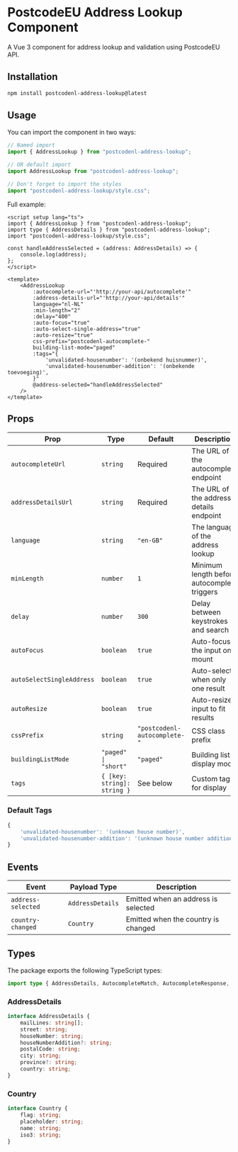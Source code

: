 # PostcodeEU Address Lookup Component

A Vue 3 component for address lookup and validation using PostcodeEU API.

## Installation

```bash
npm install postcodenl-address-lookup@latest
```

## Usage

You can import the component in two ways:

```typescript
// Named import
import { AddressLookup } from "postcodenl-address-lookup";

// OR default import
import AddressLookup from "postcodenl-address-lookup";

// Don't forget to import the styles
import "postcodenl-address-lookup/style.css";
```

Full example:

```vue
<script setup lang="ts">
import { AddressLookup } from "postcodenl-address-lookup";
import type { AddressDetails } from "postcodenl-address-lookup";
import "postcodenl-address-lookup/style.css";

const handleAddressSelected = (address: AddressDetails) => {
    console.log(address);
};
</script>

<template>
    <AddressLookup
        :autocomplete-url="'http://your-api/autocomplete'"
        :address-details-url="'http://your-api/details'"
        language="nl-NL"
        :min-length="2"
        :delay="400"
        :auto-focus="true"
        :auto-select-single-address="true"
        :auto-resize="true"
        css-prefix="postcodenl-autocomplete-"
        building-list-mode="paged"
        :tags="{
            'unvalidated-housenumber': '(onbekend huisnummer)',
            'unvalidated-housenumber-addition': '(onbekende toevoeging)',
        }"
        @address-selected="handleAddressSelected"
    />
</template>
```

## Props

| Prop                      | Type                        | Default                      | Description                                 |
| ------------------------- | --------------------------- | ---------------------------- | ------------------------------------------- |
| `autocompleteUrl`         | `string`                    | Required                     | The URL of the autocomplete endpoint        |
| `addressDetailsUrl`       | `string`                    | Required                     | The URL of the address details endpoint     |
| `language`                | `string`                    | `"en-GB"`                    | The language of the address lookup          |
| `minLength`               | `number`                    | `1`                          | Minimum length before autocomplete triggers |
| `delay`                   | `number`                    | `300`                        | Delay between keystrokes and search         |
| `autoFocus`               | `boolean`                   | `true`                       | Auto-focus the input on mount               |
| `autoSelectSingleAddress` | `boolean`                   | `true`                       | Auto-select when only one result            |
| `autoResize`              | `boolean`                   | `true`                       | Auto-resize input to fit results            |
| `cssPrefix`               | `string`                    | `"postcodenl-autocomplete-"` | CSS class prefix                            |
| `buildingListMode`        | `"paged" \| "short"`        | `"paged"`                    | Building list display mode                  |
| `tags`                    | `{ [key: string]: string }` | See below                    | Custom tags for display                     |

### Default Tags

```typescript
{
    'unvalidated-housenumber': '(unknown house number)',
    'unvalidated-housenumber-addition': '(unknown house number addition)'
}
```

## Events

| Event              | Payload Type     | Description                         |
| ------------------ | ---------------- | ----------------------------------- |
| `address-selected` | `AddressDetails` | Emitted when an address is selected |
| `country-changed`  | `Country`        | Emitted when the country is changed |

## Types

The package exports the following TypeScript types:

```typescript
import type { AddressDetails, AutocompleteMatch, AutocompleteResponse, AddressDetailsResponse, Country } from "postcodenl-address-lookup";
```

### AddressDetails

```typescript
interface AddressDetails {
    mailLines: string[];
    street: string;
    houseNumber: string;
    houseNumberAddition?: string;
    postalCode: string;
    city: string;
    province?: string;
    country: string;
}
```

### Country

```typescript
interface Country {
    flag: string;
    placeholder: string;
    name: string;
    iso3: string;
}
```
